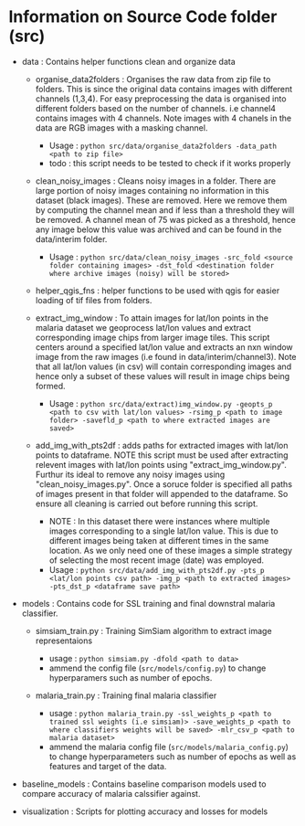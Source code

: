 # Information on Source Code folder (src)

- data : Contains helper functions clean and organize data
    - organise_data2folders : Organises the raw data from zip file to folders. This is since the original data contains images with different channels (1,3,4). For easy preprocessing the data is organised into different folders based on the number of channels. i.e channel4 contains images with 4 channels. Note images with 4 chanels in the data are RGB images with a masking channel.
        - Usage : `python src/data/organise_data2folders -data_path <path to zip file>`
        - todo : this script needs to be tested to check if it works properly


    - clean_noisy_images : Cleans noisy images in a folder. There are large portion of noisy images containing no information in this dataset (black images). These are removed. Here we remove them by computing the channel mean and if less than a threshold they will be removed. A channel mean of 75 was picked as a threshold, hence any image below this value was archived and can be found in the data/interim folder.
        - Usage : `python src/data/clean_noisy_images -src_fold <source folder containing images> -dst_fold <destination folder where archive images (noisy) will be stored>`

    - helper_qgis_fns : helper functions to be used with qgis for easier loading of tif files from folders.

    - extract_img_window : To attain images for lat/lon points in the malaria dataset we geoprocess lat/lon values and extract corresponding image chips from larger image tiles. This script centers around a specified lat/lon value and extracts an nxn window image from the raw images (i.e found in data/interim/channel3). Note that all lat/lon values (in csv) will contain corresponding images and hence only a subset of these values will result in image chips being formed.
        - Usage : `python src/data/extract)img_window.py -geopts_p <path to csv with lat/lon values> -rsimg_p <path to image folder> -savefld_p <path to where extracted images are saved>`

    - add_img_with_pts2df : adds paths for extracted images with lat/lon points to dataframe. NOTE this script must be used after extracting relevent images with lat/lon points using "extract_img_window.py". Furthur its ideal to remove any noisy images using "clean_noisy_images.py". Once a soruce folder is specified all paths of images present in that folder will appended to the dataframe. So ensure all cleaning is carried out before running this script.
        - NOTE : In this dataset there were instances where multiple images corresponding to a single lat/lon value. This is due to different images being taken at different times in the same location. As we only need one of these images a simple strategy of selecting the most recent image (date) was employed.
        - Usage : `python src/data/add_img_with_pts2df.py -pts_p <lat/lon points csv path> -img_p <path to extracted images> -pts_dst_p <dataframe save path>`

- models : Contains code for SSL training and final downstral malaria classifier.
    
    - simsiam_train.py : Training SimSiam algorithm to extract image representaions
        - usage : `python simsiam.py -dfold <path to data>`
        - ammend the config file (`src/models/config.py`) to change hyperparamers such as number of epochs.
    
    - malaria_train.py : Training final malaria classifier 
        - usage : `python malaria_train.py -ssl_weights_p <path to trained ssl weights (i.e simsiam)> -save_weights_p <path to where classifiers weights will be saved> -mlr_csv_p <path to malaria dataset>`
        - ammend the malaria config file (`src/models/malaria_config.py`) to change hyperparameters such as number of epochs as well as features and target of the data.

- baseline_models : Contains baseline comparison models used to compare accuracy of malaria calssifier against.

- visualization : Scripts for plotting accuracy and losses for models
